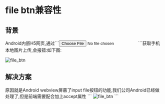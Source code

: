 <h1>file btn兼容性</h1>

<h2>背景</h2>
<p class="danger">
 Android内嵌H5网页,通过```<input type="file">```获取手机本地图片上传,会报错:如下图:
</p>
<img src="/webView/images/file_btn.png" alt="file_btn">
<h2>解决方案</h2>
原因就是Android webview屏蔽了input file按钮的功能,我们公司Android已经做处理了,但是前端需要配合加上accept属性
```
<img src="/webView/images/file_btn.png" alt="file_btn" accept="images/*">
```